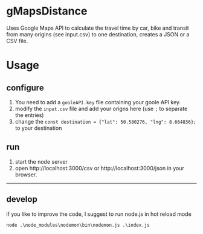 # gMapsDistance

Uses Google Maps API to calculate the travel time by car, bike and transit from many origins (see input.csv)
to one destination, creates a JSON or a CSV file.

# Usage

## configure
1. You need to add a `gooleAPI.key` file containing your goole API key.
2. modify the `input.csv` file and add your origns here (use `;` to separate the entries)
3. change the `const destination = {"lat": 50.580276, "lng": 8.664836};` to your destination

## run
1. start the node server
2. open http://localhost:3000/csv or http://localhost:3000/json in your browser.

---

## develop
if you like to improve the code, I suggest to run node.js in hot reload mode

```
node .\node_modules\nodemon\bin\nodemon.js .\index.js
```
